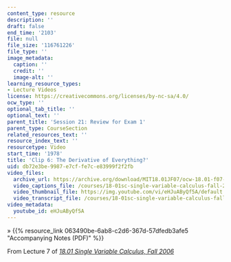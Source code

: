 ```yaml
---
content_type: resource
description: ''
draft: false
end_time: '2103'
file: null
file_size: '116761226'
file_type: ''
image_metadata:
  caption: ''
  credit: ''
  image-alt: ''
learning_resource_types:
- Lecture Videos
license: https://creativecommons.org/licenses/by-nc-sa/4.0/
ocw_type: ''
optional_tab_title: ''
optional_text: ''
parent_title: 'Session 21: Review for Exam 1'
parent_type: CourseSection
related_resources_text: ''
resource_index_text: ''
resourcetype: Video
start_time: '1978'
title: 'Clip 6: The Derivative of Everything?'
uid: db72e3be-9987-e7cf-fe7c-e83999f2f2fb
video_files:
  archive_url: https://archive.org/download/MIT18.01JF07/ocw-18.01-f07-lec07_300k.mp4
  video_captions_file: /courses/18-01sc-single-variable-calculus-fall-2010/024743494c385750af15844eb516967c_eHJuAByQf5A.vtt
  video_thumbnail_file: https://img.youtube.com/vi/eHJuAByQf5A/default.jpg
  video_transcript_file: /courses/18-01sc-single-variable-calculus-fall-2010/9d9a54a910e0115ab45f249e13533be1_eHJuAByQf5A.pdf
video_metadata:
  youtube_id: eHJuAByQf5A
---
```

» {{% resource_link 063490be-6ab8-c2d6-367d-57dfedb3afe5 "Accompanying Notes (PDF)" %}}

From Lecture 7 of [_18.01 Single Variable Calculus, Fall 2006_](/courses/18-01-single-variable-calculus-fall-2006/video_galleries/video-lectures)